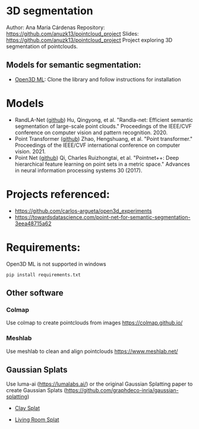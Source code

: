 # 3D segmentation

Author: Ana María Cárdenas
Repository: https://github.com/anuzk13/pointcloud_project
Slides: https://github.com/anuzk13/pointcloud_project
Project exploring 3D segmentation of pointclouds.


## Models for semantic segmentation:

- [Open3D ML](https://github.com/isl-org/Open3D-ML/tree/main?tab=readme-ov-file#model-zoo): 
Clone the library and follow instructions for installation

# Models
- RandLA-Net ([github](https://github.com/QingyongHu/RandLA-Net)) Hu, Qingyong, et al. "Randla-net: Efficient semantic segmentation of large-scale point clouds." Proceedings of the IEEE/CVF conference on computer vision and pattern recognition. 2020.
- Point Transformer ([github](https://github.com/Pointcept/Pointcept))
Zhao, Hengshuang, et al. "Point transformer." Proceedings of the IEEE/CVF international conference on computer vision. 2021.
- Point Net ([github](https://github.com/charlesq34/pointnet)) Qi, Charles Ruizhongtai, et al. "Pointnet++: Deep hierarchical feature learning on point sets in a metric space." Advances in neural information processing systems 30 (2017).

# Projects referenced:
- https://github.com/carlos-argueta/open3d_experiments
- https://towardsdatascience.com/point-net-for-semantic-segmentation-3eea48715a62 

# Requirements:
Open3D ML is not supported in windows

```
pip install requirements.txt
```

## Other software

### Colmap

Use colmap to create pointclouds from images https://colmap.github.io/

### Meshlab

Use meshlab to clean and align pointclouds https://www.meshlab.net/

## Gaussian Splats

Use luma-ai (https://lumalabs.ai/) or the original  Gaussian Splatting paper to create Gaussian Splats (https://github.com/graphdeco-inria/gaussian-splatting)

- [Clay Splat](https://lumalabs.ai/embed/4ae1a520-3c74-485f-85a2-c3138121914a?mode=sparkles&background=%23ffffff&color=%23000000&showTitle=true&loadBg=true&logoPosition=bottom-left&infoPosition=bottom-right&cinematicVideo=undefined&showMenu=false)

- [Living Room Splat](https://lumalabs.ai/embed/27aaa0e4-6042-448f-ae50-5db06eff379b?mode=sparkles&background=%23ffffff&color=%23000000&showTitle=true&loadBg=true&logoPosition=bottom-left&infoPosition=bottom-right&cinematicVideo=undefined&showMenu=false)